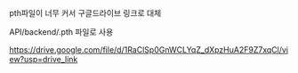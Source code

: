 pth파일이 너무 커서 구글드라이브 링크로 대체

API/backend/.pth 파일로 사용

https://drive.google.com/file/d/1RaClSp0GnWCLYqZ_dXpzHuA2F9Z7xqCl/view?usp=drive_link
